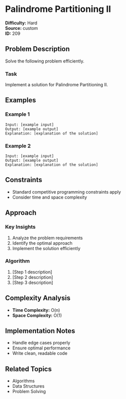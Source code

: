 # Palindrome Partitioning II

**Difficulty:** Hard  
**Source:** custom  
**ID:** 209

## Problem Description

Solve the following problem efficiently.

### Task

Implement a solution for Palindrome Partitioning II.

## Examples

### Example 1

```
Input: [example input]
Output: [example output]
Explanation: [explanation of the solution]
```

### Example 2

```
Input: [example input]
Output: [example output]
Explanation: [explanation of the solution]
```

## Constraints

- Standard competitive programming constraints apply
- Consider time and space complexity

## Approach

### Key Insights

1. Analyze the problem requirements
2. Identify the optimal approach
3. Implement the solution efficiently

### Algorithm

1. [Step 1 description]
2. [Step 2 description]
3. [Step 3 description]

## Complexity Analysis

- **Time Complexity:** O(n)
- **Space Complexity:** O(1)

## Implementation Notes

- Handle edge cases properly
- Ensure optimal performance
- Write clean, readable code

## Related Topics

- Algorithms
- Data Structures
- Problem Solving
